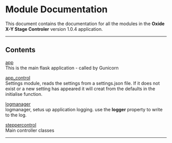 # Module Documentation


This document contains the documentation for all the modules in the **Oxide X-Y Stage Controler** version 1.0.4 application.

---

## Contents


[app](./app.md)  
This is the main flask application - called by Gunicorn

[app_control](./app_control.md)  
Settings module, reads the settings from a settings.json file. If it does not exist or a new setting
has appeared it will creat from the defaults in the initialise function.

[logmanager](./logmanager.md)  
logmanager, setus up application logging. use the **logger** property to
write to the log.

[steppercontrol](./steppercontrol.md)  
Main controller classes


---

